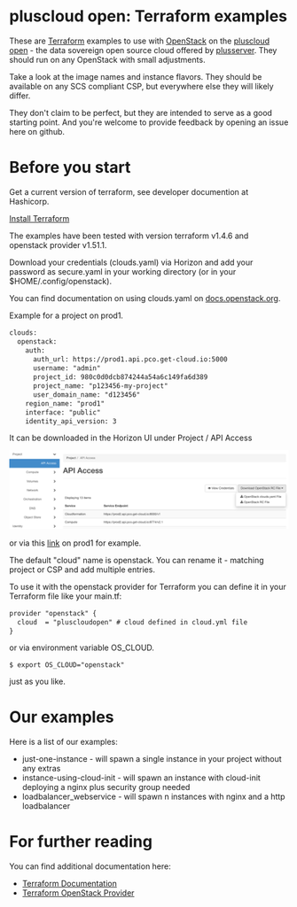 # pluscloud open: Terraform examples

These are [Terraform](https://www.terraform.io/) examples to use with [OpenStack](https://www.openstack.org) on the [pluscloud open](https://www.plusserver.com/en/products/pluscloud-open) - the data sovereign open source cloud offered by [plusserver](https://www.plusserver.com/en/). They should run on any OpenStack with small adjustments.

Take a look at the image names and instance flavors. They should be available on any SCS compliant CSP, but everywhere else they will likely differ.

They don't claim to be perfect, but they are intended to serve as a good starting point. And you're welcome to provide feedback by opening an issue here on github.

# Before you start

Get a current version of terraform, see developer documention at Hashicorp.

[Install Terraform](https://developer.hashicorp.com/terraform/downloads)

The examples have been tested with version terraform v1.4.6 and openstack provider v1.51.1.

Download your credentials (clouds.yaml) via Horizon and add your password as secure.yaml in your working directory (or in your $HOME/.config/openstack).

You can find documentation on using clouds.yaml on [docs.openstack.org](https://docs.openstack.org/python-openstackclient/zed/configuration/index.html).

Example for a project on prod1.

```
clouds:
  openstack:
    auth:
      auth_url: https://prod1.api.pco.get-cloud.io:5000
      username: "admin"
      project_id: 980c0d0dcb874244a54a6c149fa6d389
      project_name: "p123456-my-project"
      user_domain_name: "d123456"
    region_name: "prod1"
    interface: "public"
    identity_api_version: 3
```

It can be downloaded in the Horizon UI under Project / API Access

![Horizon / Projects / API Access](assets/api-access.png)

or via this [link](https://prod1.api.pco.get-cloud.io/project/api_access/clouds.yaml/) on prod1 for example.

The default "cloud" name is openstack. You can rename it - matching project or CSP and add multiple entries.

To use it with the openstack provider for Terraform you can define it in your Terraform file like your main.tf:

```
provider "openstack" {
  cloud  = "pluscloudopen" # cloud defined in cloud.yml file
}
```

or via environment variable OS_CLOUD.

```
$ export OS_CLOUD="openstack"
```

just as you like.

# Our examples

Here is a list of our examples:

* just-one-instance - will spawn a single instance in your project without any extras
* instance-using-cloud-init - will spawn an instance with cloud-init deploying a nginx plus security group needed
* loadbalancer_webservice - will spawn n instances with nginx and a http loadbalancer

# For further reading

You can find additional documentation here:

* [Terraform Documentation](https://developer.hashicorp.com/terraform/docs)
* [Terraform OpenStack Provider](https://registry.terraform.io/providers/terraform-provider-openstack/openstack/latest/docs)
